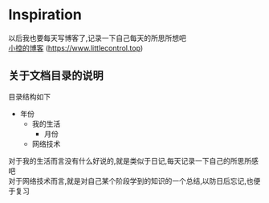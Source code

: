 # Inspiration

以后我也要每天写博客了,记录一下自己每天的所思所想吧  
[小控的博客](https://www.littlecontrol.top)
(<https://www.littlecontrol.top>)

## 关于文档目录的说明

目录结构如下

- 年份
  - 我的生活
    - 月份
  - 网络技术

对于我的生活而言没有什么好说的,就是类似于日记,每天记录一下自己的所思所感吧  
对于网络技术而言,就是对自己某个阶段学到的知识的一个总结,以防日后忘记,也便于复习
